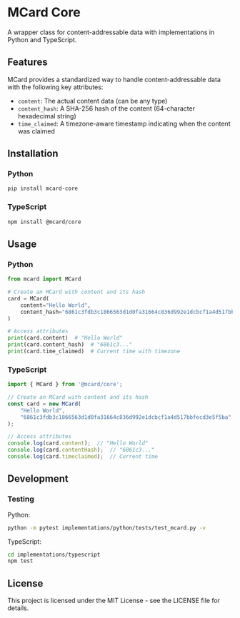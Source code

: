# MCard Core

A wrapper class for content-addressable data with implementations in Python and TypeScript.

## Features

MCard provides a standardized way to handle content-addressable data with the following key attributes:

- `content`: The actual content data (can be any type)
- `content_hash`: A SHA-256 hash of the content (64-character hexadecimal string)
- `time_claimed`: A timezone-aware timestamp indicating when the content was claimed

## Installation

### Python
```bash
pip install mcard-core
```

### TypeScript
```bash
npm install @mcard/core
```

## Usage

### Python

```python
from mcard import MCard

# Create an MCard with content and its hash
card = MCard(
    content="Hello World",
    content_hash="6861c3fdb3c1866563d1d0fa31664c836d992e1dcbcf1a4d517bbfecd3e5f5ba"
)

# Access attributes
print(card.content)  # "Hello World"
print(card.content_hash)  # "6861c3..."
print(card.time_claimed)  # Current time with timezone
```

### TypeScript

```typescript
import { MCard } from '@mcard/core';

// Create an MCard with content and its hash
const card = new MCard(
    "Hello World",
    "6861c3fdb3c1866563d1d0fa31664c836d992e1dcbcf1a4d517bbfecd3e5f5ba"
);

// Access attributes
console.log(card.content);  // "Hello World"
console.log(card.contentHash);  // "6861c3..."
console.log(card.timeclaimed);  // Current time
```

## Development

### Testing

Python:
```bash
python -m pytest implementations/python/tests/test_mcard.py -v
```

TypeScript:
```bash
cd implementations/typescript
npm test
```

## License

This project is licensed under the MIT License - see the LICENSE file for details.
